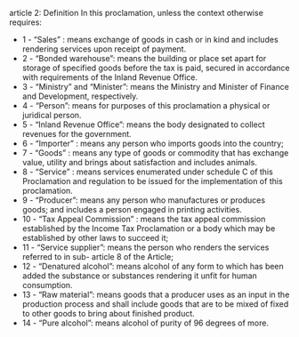 article 2: Definition
In this proclamation, unless the context otherwise requires: 
<ul>
			<li>1 - “Sales” : means exchange of goods in cash or in kind and includes rendering services upon receipt of payment. <ul>
			</ul></li>			<li>2 - “Bonded warehouse”: means the building or place set apart for storage of specified goods before the tax is paid, secured in accordance with requirements of the Inland Revenue Office. <ul>
			</ul></li>			<li>3 - “Ministry” and “Minister”: means the Ministry and Minister of Finance and Development, respectively. <ul>
			</ul></li>			<li>4 - “Person”: means for purposes of this proclamation a physical or juridical person.<ul>
			</ul></li>			<li>5 - “Inland Revenue Office”: means the body designated to collect revenues for the government.<ul>
			</ul></li>			<li>6 - “Importer” : means any person who imports goods into the country; <ul>
			</ul></li>			<li>7 - “Goods” : means any type of goods or commodity that has exchange value, utility and brings about satisfaction and includes animals. <ul>
			</ul></li>			<li>8 - “Service” : means services enumerated under schedule C of this Proclamation and regulation to be issued for the implementation of this proclamation. <ul>
			</ul></li>			<li>9 - “Producer”: means any person who manufactures or produces goods; and includes a person engaged in printing activities. <ul>
			</ul></li>			<li>10 - “Tax Appeal Commission” : means the tax appeal commission established by the Income Tax Proclamation or a body which may be established by other laws to succeed it; <ul>
			</ul></li>			<li>11 - “Service supplier”: means the person who renders the services referred to in sub- article 8 of the Article;<ul>
			</ul></li>			<li>12 - “Denatured alcohol”: means alcohol of any form to which has been added the substance or substances rendering it unfit for human consumption. <ul>
			</ul></li>			<li>13 - “Raw material”: means goods that a producer uses as an input in the production process and shall include goods that are to be mixed of fixed to other goods to bring about finished product. <ul>
			</ul></li>			<li>14 - “Pure alcohol”: means alcohol of purity of 96 degrees of more. <ul>
			</ul></li></ul>